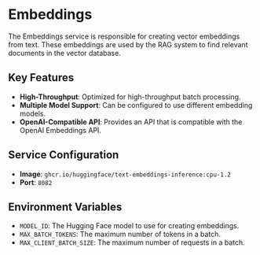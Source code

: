 # Embeddings

The Embeddings service is responsible for creating vector embeddings from text. These embeddings are used by the RAG system to find relevant documents in the vector database.

## Key Features

- **High-Throughput**: Optimized for high-throughput batch processing.
- **Multiple Model Support**: Can be configured to use different embedding models.
- **OpenAI-Compatible API**: Provides an API that is compatible with the OpenAI Embeddings API.

## Service Configuration

- **Image**: `ghcr.io/huggingface/text-embeddings-inference:cpu-1.2`
- **Port**: `8082`

## Environment Variables

- `MODEL_ID`: The Hugging Face model to use for creating embeddings.
- `MAX_BATCH_TOKENS`: The maximum number of tokens in a batch.
- `MAX_CLIENT_BATCH_SIZE`: The maximum number of requests in a batch.
